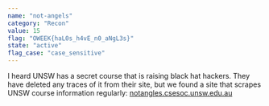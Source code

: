 ```yaml
---
name: "not-angels"
category: "Recon"
value: 15
flag: "OWEEK{haL0s_h4vE_n0_aNgL3s}"
state: "active"
flag_case: "case_sensitive"
---
```


I heard UNSW has a secret course that is raising black hat hackers. They have deleted any traces of it from their site, but we found a site that scrapes UNSW course information regularly: [notangles.csesoc.unsw.edu.au](https://notangles.csesoc.unsw.edu.au)
